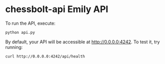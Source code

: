 
# chessbolt-api Emily API

To run the API, execute: 
```
python api.py
```

By default, your API will be accessible at http://0.0.0.0:4242.
To test it, try running: 
```
curl http://0.0.0.0:4242/api/health
```
